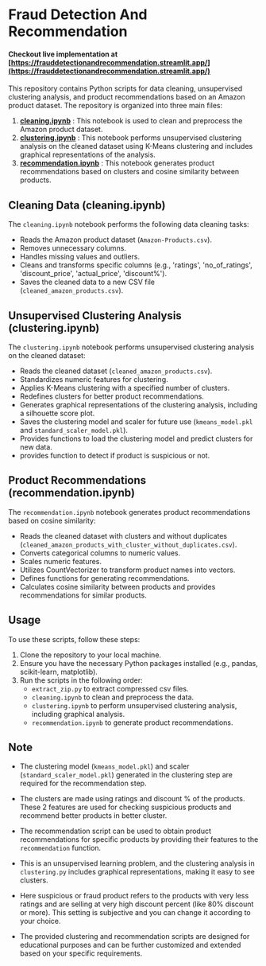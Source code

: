 # Fraud Detection And Recommendation

#### Checkout live implementation at [https://frauddetectionandrecommendation.streamlit.app/](https://frauddetectionandrecommendation.streamlit.app/) 

This repository contains Python scripts for data cleaning, unsupervised clustering analysis, and product recommendations based on an Amazon product dataset. The repository is organized into three main files:

1. [**cleaning.ipynb**](https://github.com/pushpakgote/fraud_detection_and_recommendation/blob/main/cleaning.ipynb) : This notebook is used to clean and preprocess the Amazon product dataset.
2. [**clustering.ipynb**](https://github.com/pushpakgote/fraud_detection_and_recommendation/blob/main/clustering.ipynb) : This notebook performs unsupervised clustering analysis on the cleaned dataset using K-Means clustering and includes graphical representations of the analysis.
3. [**recommendation.ipynb**](https://github.com/pushpakgote/fraud_detection_and_recommendation/blob/main/recommendation.ipynb) : This notebook generates product recommendations based on clusters and cosine similarity between products.

## Cleaning Data (cleaning.ipynb)

The `cleaning.ipynb` notebook performs the following data cleaning tasks:

- Reads the Amazon product dataset (`Amazon-Products.csv`).
- Removes unnecessary columns.
- Handles missing values and outliers.
- Cleans and transforms specific columns (e.g., 'ratings', 'no_of_ratings', 'discount_price', 'actual_price', 'discount%').
- Saves the cleaned data to a new CSV file (`cleaned_amazon_products.csv`).

## Unsupervised Clustering Analysis (clustering.ipynb)

The `clustering.ipynb` notebook performs unsupervised clustering analysis on the cleaned dataset:

- Reads the cleaned dataset (`cleaned_amazon_products.csv`).
- Standardizes numeric features for clustering.
- Applies K-Means clustering with a specified number of clusters.
- Redefines clusters for better product recommendations.
- Generates graphical representations of the clustering analysis, including a silhouette score plot.
- Saves the clustering model and scaler for future use (`kmeans_model.pkl` and `standard_scaler_model.pkl`).
- Provides functions to load the clustering model and predict clusters for new data.
- provides function to detect if product is suspicious or not.
## Product Recommendations (recommendation.ipynb)

The `recommendation.ipynb` notebook generates product recommendations based on cosine similarity:

- Reads the cleaned dataset with clusters and without duplicates (`cleaned_amazon_products_with_cluster_without_duplicates.csv`).
- Converts categorical columns to numeric values.
- Scales numeric features.
- Utilizes CountVectorizer to transform product names into vectors.
- Defines functions for generating recommendations.
- Calculates cosine similarity between products and provides recommendations for similar products.

## Usage

To use these scripts, follow these steps:

1. Clone the repository to your local machine.
2. Ensure you have the necessary Python packages installed (e.g., pandas, scikit-learn, matplotlib).
3. Run the scripts in the following order:
   - `extract_zip.py` to extract compressed csv files.
   - `cleaning.ipynb` to clean and preprocess the data.
   - `clustering.ipynb` to perform unsupervised clustering analysis, including graphical analysis.
   - `recommendation.ipynb` to generate product recommendations.

## Note

- The clustering model (`kmeans_model.pkl`) and scaler (`standard_scaler_model.pkl`) generated in the clustering step are required for the recommendation step.

- The clusters are made using ratings and discount % of the products. These 2 features are used for checking suspicious products and recommend better products in better cluster.

- The recommendation script can be used to obtain product recommendations for specific products by providing their features to the `recommendation` function.

- This is an unsupervised learning problem, and the clustering analysis in `clustering.py` includes graphical representations, making it easy to see clusters.

- Here suspicious or fraud product refers to the products with very less ratings and are selling at very high discount percent (like 80% discount or more). This setting is subjective and you can change it according to your choice. 

- The provided clustering and recommendation scripts are designed for educational purposes and can be further customized and extended based on your specific requirements.

